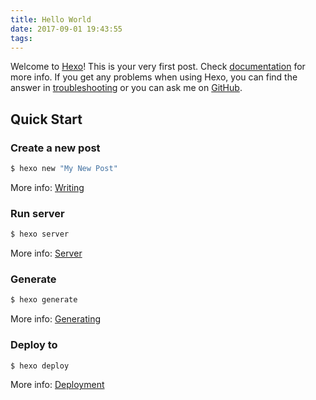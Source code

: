 ```yaml
---
title: Hello World
date: 2017-09-01 19:43:55
tags:
---
```

Welcome to [Hexo](https://hexo.io/)! This is your very first post. Check [documentation](https://hexo.io/docs/) for more info. If you get any problems when using Hexo, you can find the answer in [troubleshooting](https://hexo.io/docs/troubleshooting.html) or you can ask me on [GitHub](https://github.com/hexojs/hexo/issues).

## Quick Start

### Create a new post

``` bash
$ hexo new "My New Post"
```

More info: [Writing](https://hexo.io/docs/writing.html)

### Run server

``` bash
$ hexo server
```

More info: [Server](https://hexo.io/docs/server.html)

### Generate 

``` bash
$ hexo generate
```

More info: [Generating](https://hexo.io/docs/generating.html)

### Deploy to 

``` bash
$ hexo deploy
```

More info: [Deployment](https://hexo.io/docs/deployment.html)
